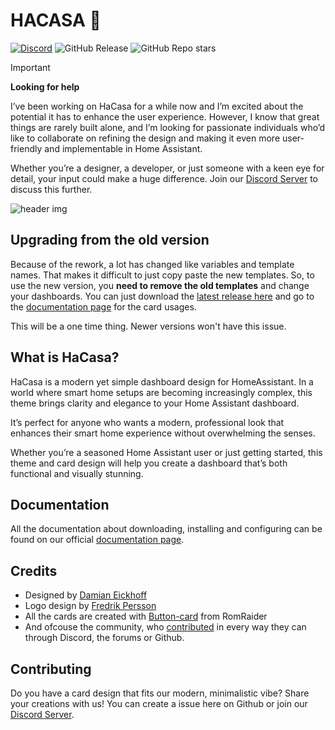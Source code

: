 # HACASA 💜
[![Discord](https://img.shields.io/discord/1256323927152660521?style=for-the-badge&logo=discord&logoColor=white&labelColor=%23a3aaf8&label=Chat%20on%20Discord&color=%235966f2)](https://discord.com/invite/9uMs9zCT7d)
![GitHub Release](https://img.shields.io/github/v/release/damianeickhoff/HaCasa?display_name=release&style=for-the-badge&label=Latest%20release&color=%239aaed4)
![GitHub Repo stars](https://img.shields.io/github/stars/damianeickhoff/hacasa?style=for-the-badge&logo=github&label=Github%20Stars&labelColor=%23d4b392&color=%23f9f2e9)


> [!important]
> **Looking for help**
> 
> I’ve been working on HaCasa for a while now and I’m excited about the potential it has to enhance the user experience.
> However, I know that great things are rarely built alone, and I’m looking for passionate individuals who’d like to collaborate
> on refining the design and making it even more user-friendly and implementable in Home Assistant.
> 
> Whether you’re a designer, a developer, or just someone with a keen eye for detail, your input could make a huge difference.
> Join our [Discord Server](https://discord.com/invite/9uMs9zCT7d) to discuss this further.
>

![header img](https://github.com/user-attachments/assets/874685cd-32d9-4952-9a46-6cd5345e0113)

## Upgrading from the old version

Because of the rework, a lot has changed like variables and template names. That makes it difficult to just copy paste the new templates. So, to use the new version, you **need to remove the old templates** and change your dashboards.
You can just download the [latest release here](https://github.com/damianeickhoff/HaCasa/releases/latest) and go to the [documentation page](https://damianeickhoff.github.io/HaCasa/cards/hc_climate_card) for the card usages.

This will be a one time thing. Newer versions won't have this issue.

## What is HaCasa?

HaCasa is a modern yet simple dashboard design for HomeAssistant.
In a world where smart home setups are becoming increasingly complex, this theme brings clarity and elegance to your Home Assistant dashboard. 

It’s perfect for anyone who wants a modern, professional look that enhances their smart home experience without overwhelming the senses.

Whether you’re a seasoned Home Assistant user or just getting started, this theme and card design will help you create a dashboard that’s both functional and visually stunning.

## Documentation
All the documentation about downloading, installing and configuring can be found on our official [documentation page](https://damianeickhoff.github.io/HaCasa/).

## Credits
- Designed by [Damian Eickhoff](https://github.com/damianeickhoff)
- Logo design by [Fredrik Persson](https://github.com/fredrikpersson92)
- All the cards are created with [Button-card](https://github.com/custom-cards/button-card) from RomRaider
- And ofcouse the community, who [contributed](https://github.com/damianeickhoff/HaCasa/graphs/contributors) in every way they can through Discord, the forums or Github.

## Contributing
Do you have a card design that fits our modern, minimalistic vibe? Share your creations with us! You can create a issue here on Github or join our [Discord Server](https://discord.com/invite/9uMs9zCT7d).

